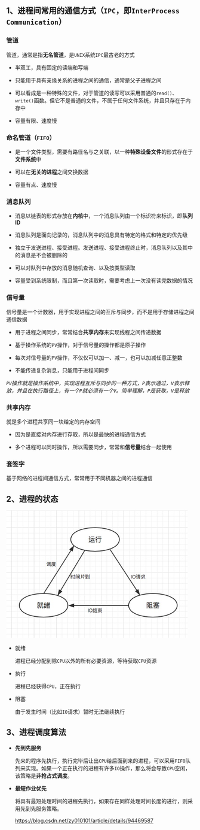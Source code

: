 ## 1、进程间常用的通信方式（`IPC`，即`InterProcess Communication`）

### **管道**

管道，通常是指**无名管道**，是`UNIX`系统`IPC`最古老的方式

+ 半双工，具有固定的读端和写端

+ 只能用于具有亲缘关系的进程之间的通信，通常是父子进程之间

+ 可以看成是一种特殊的文件，对于管道的读写可以采用普通的`read()`、`write()`函数。但它不是普通的文件，不属于任何文件系统，并且只存在于内存中

+ 容量有限、速度慢

### **命名管道（`FIFO`）**

+ 是一个文件类型，需要有路径名与之关联，以一种**特殊设备文件**的形式存在于**文件系统**中

+ 可以在**无关的进程**之间交换数据

+ 容量有点、速度慢

### **消息队列**

+ 消息以链表的形式存放在**内核**中，一个消息队列由一个标识符来标识，即**队列ID**

+ 消息队列是面向记录的，消息队列中的消息具有特定的格式和特定的优先级

+ 独立于发送进程、接受进程。发送进程、接受进程终止时，消息队列以及其中的消息是不会被删除的

+ 可以对队列中存放的消息随机查询、以及按类型读取

+ 容量受到系统限制，而且第一次读取时，需要考虑上一次没有读完数据的情况

### **信号量**

信号量是一个计数器，用于实现进程之间的互斥与同步，而不是用于存储进程之间通信数据

+ 用于进程之间同步，常常结合**共享内存**来实现线程之间传递数据

+ 基于操作系统的`PV`操作，对于信号量的操作都是原子操作

+ 每次对信号量的`PV`操作，不仅仅可以加一、减一，也可以加减任意正整数

+ 不能传递复杂消息，只能用于进程间同步

*`PV`操作就是操作系统中，实现进程互斥与同步的一种方式，`P`表示通过，`V`表示释放，并且在执行路径上，有一个`P`就必须有一个`V`。简单理解，`P`是获取，`V`是释放*

### **共享内存**

就是多个进程共享同一块给定的内存空间

+ 因为是直接对内存进行存取，所以是最快的进程通信方式

+ 多个进程可以同时操作，所以需要同步，常常和**信号量**结合一起使用

### **套签字**

基于网络的进程间通信方式，常常用于不同机器之间的进程通信

## 2、进程的状态

![进程状态](./进程状态.jpg)

+ 就绪
  
  进程已经分配到除`CPU`以外的所有必要资源，等待获取`CPU`资源

+ 执行

  进程已经获得`CPU`，正在执行

+ 阻塞

  由于发生时间（比如`IO`请求）暂时无法继续执行

## 3、进程调度算法

+ **先到先服务**

  先来的程序先执行，执行完毕后让出`CPU`给后面到来的进程，可以采用`FIFO`队列来实现。如果一个正在执行的进程有许多`IO`操作，那么将会导致`CPU`空闲，该策略是**非抢占式调度**。

+ **最短作业优先**

  将具有最短处理时间的进程先执行，如果存在同样处理时间长度的进行，则采用先到先服务策略。


  https://blog.csdn.net/zy010101/article/details/94469587
